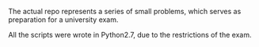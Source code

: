 The actual repo represents a series of small problems, which serves  as preparation for a university exam.

All the scripts were wrote in Python2.7, due to the restrictions of the exam.
